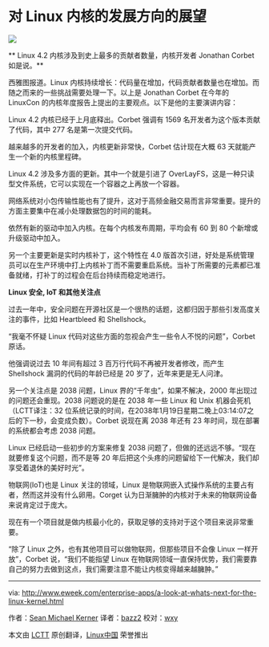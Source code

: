 对 Linux 内核的发展方向的展望
================================================================================
![](http://www.eweek.com/imagesvr_ce/485/290x195cilinux1.jpg)

** Linux 4.2 内核涉及到史上最多的贡献者数量，内核开发者 Jonathan Corbet 如是说。**

西雅图报道。Linux 内核持续增长：代码量在增加，代码贡献者数量也在增加。而随之而来的一些挑战需要处理一下。以上是 Jonathan Corbet 在今年的 LinuxCon 的内核年度报告上提出的主要观点。以下是他的主要演讲内容：

Linux 4.2 内核已经于上月底释出。Corbet 强调有 1569 名开发者为这个版本贡献了代码，其中 277 名是第一次提交代码。

越来越多的开发者的加入，内核更新非常快，Corbet 估计现在大概 63 天就能产生一个新的内核里程碑。

Linux 4.2 涉及多方面的更新。其中一个就是引进了 OverLayFS，这是一种只读型文件系统，它可以实现在一个容器之上再放一个容器。

网络系统对小包传输性能也有了提升，这对于高频金融交易而言非常重要。提升的方面主要集中在减小处理数据包的时间的能耗。

依然有新的驱动中加入内核。在每个内核发布周期，平均会有 60 到 80 个新增或升级驱动中加入。

另一个主要更新是实时内核补丁，这个特性在 4.0 版首次引进，好处是系统管理员可以在生产环境中打上内核补丁而不需要重启系统。当补丁所需要的元素都已准备就绪，打补丁的过程会在后台持续而稳定地进行。

**Linux 安全, IoT 和其他关注点**

过去一年中，安全问题在开源社区是一个很热的话题，这都归因于那些引发高度关注的事件，比如 Heartbleed 和 Shellshock。

“我毫不怀疑 Linux 代码对这些方面的忽视会产生一些令人不悦的问题”，Corbet 原话。

他强调说过去 10 年间有超过 3 百万行代码不再被开发者修改，而产生 Shellshock 漏洞的代码的年龄已经是 20 岁了，近年来更是无人问津。

另一个关注点是 2038 问题，Linux 界的“千年虫”，如果不解决，2000 年出现过的问题还会重现。2038 问题说的是在 2038 年一些 Linux 和 Unix 机器会死机（LCTT译注：32 位系统记录的时间，在2038年1月19日星期二晚上03:14:07之后的下一秒，会变成负数）。Corbet 说现在离 2038 年还有 23 年时间，现在部署的系统都会考虑 2038 问题。

Linux 已经启动一些初步的方案来修复 2038 问题了，但做的还远远不够。“现在就要修复这个问题，而不是等 20 年后把这个头疼的问题留给下一代解决，我们却享受着退休的美好时光”。

物联网(IoT)也是 Linux 关注的领域，Linux 是物联网嵌入式操作系统的主要占有者，然而这并没有什么卵用。Corget 认为日渐臃肿的内核对于未来的物联网设备来说肯定过于庞大。

现在有一个项目就是做内核最小化的，获取足够的支持对于这个项目来说非常重要。

“除了 Linux 之外，也有其他项目可以做物联网，但那些项目不会像 Linux 一样开放”，Corbet 说，“我们不能指望 Linux 在物联网领域一直保持优势，我们需要靠自己的努力去做到这点，我们需要注意不能让内核变得越来越臃肿。”

--------------------------------------------------------------------------------

via: http://www.eweek.com/enterprise-apps/a-look-at-whats-next-for-the-linux-kernel.html

作者：[Sean Michael Kerner][a]
译者：[bazz2](https://github.com/bazz2)
校对：[wxy](https://github.com/wxy)

本文由 [LCTT](https://github.com/LCTT/TranslateProject) 原创翻译，[Linux中国](https://linux.cn/) 荣誉推出

[a]:http://www.eweek.com/cp/bio/Sean-Michael-Kerner/
